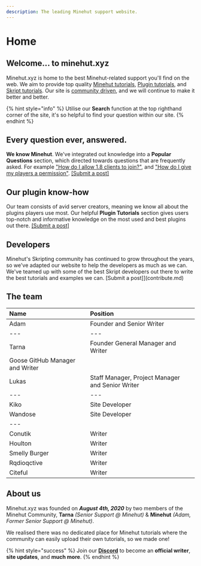 ```yaml
---
description: The leading Minehut support website.
---
```


# Home

## Welcome... to minehut.xyz

Minehut.xyz is home to the best Minehut-related support you'll find on the web. We aim to provide top quality [Minehut tutorials](https://minehut.xyz/faq/panel), [Plugin tutorials](https://minehut.xyz/plugin/popular), and [Skript tutorials](https://minehut.xyz/skript/basics). Our site is [community driven](contribute.md), and we will continue to make it better and better.

{% hint style="info" %}
Utilise our **Search** function at the top righthand corner of the site, it's so helpful to find your question within our site.
{% endhint %}

## Every question ever, answered.

**We know Minehut**. We've integrated out knowledge into a **Popular Questions** section, which directed towards questions that are frequently asked. For example ["How do I allow 1.8 clients to join?"](https://minehut.xyz/faq/other-questions/server-version), and ["How do I give my players a permission"](faq/ingame/permissions.md). [\[Submit a post\]](contribute.md)

## Our plugin know-how

Our team consists of avid server creators, meaning we know all about the plugins players use most. Our helpful **Plugin Tutorials** section gives users top-notch and informative knowledge on the most used and best plugins out there. [\[Submit a post\]](contribute.md)

## Developers

Minehut's Skripting community has continued to grow throughout the years, so we've adapted our website to help the developers as much as we can. We've teamed up with some of the best Skript developers out there to write the best tutorials and examples we can. \[Submit a post\]\]\(contribute.md\)

## The team

| Name                            | Position                                         |
| :------------------------------ | :----------------------------------------------- |
| Adam                            | Founder and Senior Writer                        |
| ---                             | ---                                              |
| Tarna                           | Founder General Manager and Writer               |
| Goose GitHub Manager and Writer |
| Lukas                           | Staff Manager, Project Manager and Senior Writer |
| ---                             | ---                                              |
| Kiko                            | Site Developer                                   |
| Wandose                         | Site Developer                                   |
| ---                             |                                                  |
| Conutik                         | Writer                                           |
| Houlton                         | Writer                                           |
| Smelly Burger                   | Writer                                           |
| Rqdioqctive                     | Writer                                           |
| Citeful                         | Writer                                           |

## About us

Minehut.xyz was founded on _**August 4th, 2020**_ by two members of the Minehut Community, **Tarna** _\(Senior Support @ Minehut\)_ & **Minehut** _\(Adam, Former Senior Support @ Minehut\)_.

We realised there was no dedicated place for Minehut tutorials where the community can easily upload their own tutorials, so we made one!

{% hint style="success" %}
Join our [**Discord**](https://discord.gg/TYhH5bK) to become an **official writer**, **site updates**, and **much more**.
{% endhint %}
